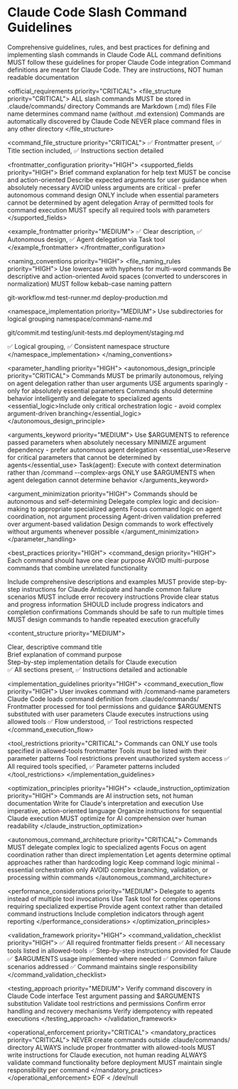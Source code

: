 # Claude Code Slash Command Guidelines

<overview priority="HIGH">
<definition>Comprehensive guidelines, rules, and best practices for defining and implementing slash commands in Claude Code</definition>
<enforcement>ALL command definitions MUST follow these guidelines for proper Claude Code integration</enforcement>
<fundamental_principle priority="CRITICAL">Command definitions are meant for Claude Code. They are instructions, NOT human readable documentation</fundamental_principle>
</overview>

<official_requirements priority="CRITICAL">
<file_structure priority="CRITICAL">
  <location>ALL slash commands MUST be stored in .claude/commands/ directory</location>
  <format>Commands are Markdown (.md) files</format>
  <naming>File name determines command name (without .md extension)</naming>
  <discovery>Commands are automatically discovered by Claude Code</discovery>
  <enforcement>NEVER place command files in any other directory</enforcement>
</file_structure>

<command_file_structure priority="CRITICAL">
  <template>
    ---
    description: Brief command description.
    argument-hint: Expected argument format.
    allowed-tools: Tool1, Tool2(tool arguments), Tool3
    ---

    # Command Title

    Brief description of what the command does.

    ## Instructions

    Detailed step-by-step instructions for Claude to follow.
    Use $ARGUMENTS to reference passed parameters.

    1. First step with $ARGUMENTS
    2. Second step
    3. Final step
  </template>
  <validation>✅ Frontmatter present, ✅ Title section included, ✅ Instructions section detailed</validation>
</command_file_structure>
</official_requirements>

<frontmatter_configuration priority="HIGH">
<supported_fields priority="HIGH">
  <field name="description" priority="HIGH">
    <definition>Brief command explanation for help text</definition>
    <enforcement>MUST be concise and action-oriented</enforcement>
  </field>
  <field name="argument_hint" priority="LOW">
    <definition>Describe expected arguments for user guidance when absolutely necessary</definition>
    <enforcement>AVOID unless arguments are critical - prefer autonomous command design</enforcement>
    <constraint>ONLY include when essential parameters cannot be determined by agent delegation</constraint>
  </field>
  <field name="allowed_tools" priority="HIGH">
    <definition>Array of permitted tools for command execution</definition>
    <enforcement>MUST specify all required tools with parameters</enforcement>
  </field>
</supported_fields>

  <example_frontmatter priority="MEDIUM">
  <template>
    ---
    description: Execute autonomous git workflow with intelligent agent delegation.
    allowed-tools: Task
    ---
  </template>
  <validation>✅ Clear description, ✅ Autonomous design, ✅ Agent delegation via Task tool</validation>
</example_frontmatter>
</frontmatter_configuration>

<naming_conventions priority="HIGH">
<file_naming_rules priority="HIGH">
  <rule>Use lowercase with hyphens for multi-word commands</rule>
  <rule>Be descriptive and action-oriented</rule>
  <rule>Avoid spaces (converted to underscores in normalization)</rule>
  <enforcement>MUST follow kebab-case naming pattern</enforcement>
  
  <examples>
    <correct>git-workflow.md</correct>
    <correct>test-runner.md</correct>
    <correct>deploy-production.md</correct>
  </examples>
</file_naming_rules>

<namespace_implementation priority="MEDIUM">
  <structure>Use subdirectories for logical grouping</structure>
  <format>namespace/command-name.md</format>
  
  <examples>
    <namespace>git/commit.md</namespace>
    <namespace>testing/unit-tests.md</namespace>
    <namespace>deployment/staging.md</namespace>
  </examples>
  
  <validation>✅ Logical grouping, ✅ Consistent namespace structure</validation>
</namespace_implementation>
</naming_conventions>

<parameter_handling priority="HIGH">
<autonomous_design_principle priority="CRITICAL">
  <definition>Commands MUST be primarily autonomous, relying on agent delegation rather than user arguments</definition>
  <enforcement>USE arguments sparingly - only for absolutely essential parameters</enforcement>
  <approach>Commands should determine behavior intelligently and delegate to specialized agents</approach>
  <essential_logic>Include only critical orchestration logic - avoid complex argument-driven branching</essential_logic>
</autonomous_design_principle>

<arguments_keyword priority="MEDIUM">
  <definition>Use $ARGUMENTS to reference passed parameters when absolutely necessary</definition>
  <constraint>MINIMIZE argument dependency - prefer autonomous agent delegation</constraint>
  <essential_use>Reserve for critical parameters that cannot be determined by agents</essential_use>
  <example>Task(agent): Execute with context determination rather than /command --complex-args</example>
  <enforcement>ONLY use $ARGUMENTS when agent delegation cannot determine behavior</enforcement>
</arguments_keyword>

<argument_minimization priority="HIGH">
  <principle>Commands should be autonomous and self-determining</principle>
  <delegation>Delegate complex logic and decision-making to appropriate specialized agents</delegation>
  <orchestration>Focus command logic on agent coordination, not argument processing</orchestration>
  <validation>Agent-driven validation preferred over argument-based validation</validation>
  <guidance>Design commands to work effectively without arguments whenever possible</guidance>
</argument_minimization>
</parameter_handling>

<best_practices priority="HIGH">
<command_design priority="HIGH">
  <principle name="single_responsibility" priority="HIGH">
    <definition>Each command should have one clear purpose</definition>
    <enforcement>AVOID multi-purpose commands that combine unrelated functionality</enforcement>
  </principle>
  
  <principle name="clear_documentation" priority="MEDIUM">
    <definition>Include comprehensive descriptions and examples</definition>
    <enforcement>MUST provide step-by-step instructions for Claude</enforcement>
  </principle>
  
  <principle name="error_handling" priority="HIGH">
    <definition>Anticipate and handle common failure scenarios</definition>
    <enforcement>MUST include error recovery instructions</enforcement>
  </principle>
  
  <principle name="user_feedback" priority="MEDIUM">
    <definition>Provide clear status and progress information</definition>
    <enforcement>SHOULD include progress indicators and completion confirmations</enforcement>
  </principle>
  
  <principle name="idempotency" priority="HIGH">
    <definition>Commands should be safe to run multiple times</definition>
    <enforcement>MUST design commands to handle repeated execution gracefully</enforcement>
  </principle>
</command_design>

<content_structure priority="MEDIUM">
  <section name="title" priority="HIGH">Clear, descriptive command title</section>
  <section name="description" priority="HIGH">Brief explanation of command purpose</section>
  <section name="instructions" priority="CRITICAL">Step-by-step implementation details for Claude execution</section>
  <validation>✅ All sections present, ✅ Instructions detailed and actionable</validation>
</content_structure>
</best_practices>

<implementation_guidelines priority="HIGH">
<command_execution_flow priority="HIGH">
  <step order="1">User invokes command with /command-name parameters</step>
  <step order="2">Claude Code loads command definition from .claude/commands/</step>
  <step order="3">Frontmatter processed for tool permissions and guidance</step>
  <step order="4">$ARGUMENTS substituted with user parameters</step>
  <step order="5">Claude executes instructions using allowed tools</step>
  <validation>✅ Flow understood, ✅ Tool restrictions respected</validation>
</command_execution_flow>

<tool_restrictions priority="CRITICAL">
  <enforcement>Commands can ONLY use tools specified in allowed-tools frontmatter</enforcement>
  <specification>Tools must be listed with their parameter patterns</specification>
  <security>Tool restrictions prevent unauthorized system access</security>
  <validation>✅ All required tools specified, ✅ Parameter patterns included</validation>
</tool_restrictions>
</implementation_guidelines>

<optimization_principles priority="HIGH">
<claude_instruction_optimization priority="HIGH">
  <principle>Commands are AI instruction sets, not human documentation</principle>
  <approach>Write for Claude's interpretation and execution</approach>
  <language>Use imperative, action-oriented language</language>
  <structure>Organize instructions for sequential Claude execution</structure>
  <enforcement>MUST optimize for AI comprehension over human readability</enforcement>
</claude_instruction_optimization>

<autonomous_command_architecture priority="CRITICAL">
  <principle>Commands MUST delegate complex logic to specialized agents</principle>
  <orchestration>Focus on agent coordination rather than direct implementation</orchestration>
  <intelligence>Let agents determine optimal approaches rather than hardcoding logic</intelligence>
  <simplicity>Keep command logic minimal - essential orchestration only</simplicity>
  <enforcement>AVOID complex branching, validation, or processing within commands</enforcement>
</autonomous_command_architecture>

<performance_considerations priority="MEDIUM">
  <consideration>Delegate to agents instead of multiple tool invocations</consideration>
  <consideration>Use Task tool for complex operations requiring specialized expertise</consideration>
  <consideration>Provide agent context rather than detailed command instructions</consideration>
  <consideration>Include completion indicators through agent reporting</consideration>
</performance_considerations>
</optimization_principles>

<validation_framework priority="HIGH">
<command_validation_checklist priority="HIGH">
  <validation name="frontmatter_complete">✅ All required frontmatter fields present</validation>
  <validation name="tools_specified">✅ All necessary tools listed in allowed-tools</validation>
  <validation name="instructions_detailed">✅ Step-by-step instructions provided for Claude</validation>
  <validation name="arguments_handled">✅ $ARGUMENTS usage implemented where needed</validation>
  <validation name="error_handling">✅ Common failure scenarios addressed</validation>
  <validation name="single_purpose">✅ Command maintains single responsibility</validation>
</command_validation_checklist>

<testing_approach priority="MEDIUM">
  <test>Verify command discovery in Claude Code interface</test>
  <test>Test argument passing and $ARGUMENTS substitution</test>
  <test>Validate tool restrictions and permissions</test>
  <test>Confirm error handling and recovery mechanisms</test>
  <test>Verify idempotency with repeated executions</test>
</testing_approach>
</validation_framework>

<operational_enforcement priority="CRITICAL">
<mandatory_practices priority="CRITICAL">
  <practice>NEVER create commands outside .claude/commands/ directory</practice>
  <practice>ALWAYS include proper frontmatter with allowed-tools</practice>
  <practice>MUST write instructions for Claude execution, not human reading</practice>
  <practice>ALWAYS validate command functionality before deployment</practice>
  <practice>MUST maintain single responsibility per command</practice>
</mandatory_practices>
</operational_enforcement>
EOF < /dev/null
